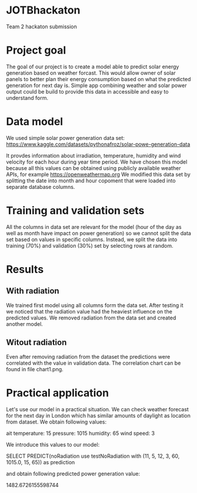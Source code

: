 # JOTBhackaton
Team 2  hackaton submission

# Project goal

The goal of our project is to create a model able to predict solar energy generation based on weather forcast. 
This would allow owner of solar panels to better plan their energy consumption based on what the predicted generation for next day is.
Simple app combining weather and solar power output could be build to provide this data in accessible and easy to understand form.

# Data model

We used simple solar power generation data set:
https://www.kaggle.com/datasets/pythonafroz/solar-powe-generation-data

It provdes information about  irradiation, temperature, humidity and wind velocity for each hour during year time period. We have chosen this model because all this values can be obtained using publicly available weather APIs, for example https://openweathermap.org 
We modified this data set by splitting the date into month and hour copoment that were loaded into separate database columns. 

# Training and validation sets

All the columns in data set are relevant for the model (hour of the day as well as month have impact on power generation) so we cannot split the data set based on values in specific columns. Instead, we split the data into training (70%) and validation (30%) set by selecting rows at random.

# Results

## With radiation
We trained first model using all columns form the data set.
After testing it we noticed that the radiation value had the heaviest influence on the predicted values. 
We removed radiation from the data set and created another model.

## Witout radiation

Even after removing radiation from the dataset the predictions were correlated with the value in validation data.
The correlation chart can be found in file chart1.png.

# Practical application 

Let's use our model in a practical situation. We can check weather forecast for the next day in London which has similar amounts of daylight as location from dataset. We obtain following values:

ait temperature: 15
pressure: 1015
humidity: 65
wind speed: 3

We introduce this values to our model:

SELECT PREDICT(noRadiation use testNoRadiation with (11, 5, 12, 3, 60, 1015.0, 15, 65)) as prediction 

and obtain following predicted power generation value:

1482.6726155598744

